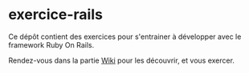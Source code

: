 exercice-rails
==============

Ce dépôt contient des exercices pour s'entrainer à développer avec le framework Ruby On Rails.

Rendez-vous dans la partie [Wiki](wiki) pour les découvrir, et vous exercer.
